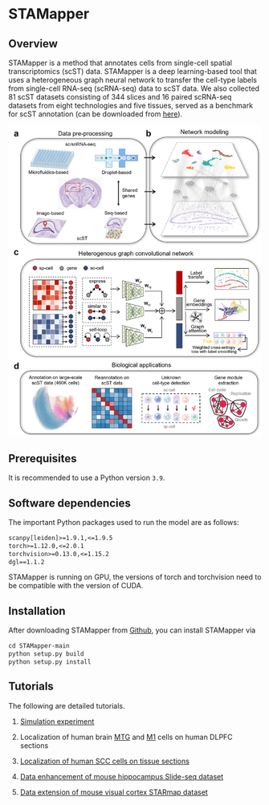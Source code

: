 # STAMapper

## Overview
STAMapper is a method that annotates cells from single-cell spatial transcriptomics (scST) data. STAMapper is a deep learning-based tool that uses a heterogeneous graph neural network to transfer the cell-type labels from single-cell RNA-seq (scRNA-seq) data to scST data. We also collected 81 scST datasets consisting of 344 slices and 16 paired scRNA-seq datasets from eight technologies and five tissues, served as a benchmark for scST annotation (can be downloaded from [here](https://drive.google.com/drive/folders/1xP3Fh94AwKu4OsH3khGq-KEw0VCoiRnL)).

![](./STAMapper_overview.png)

## Prerequisites
It is recommended to use a Python version  `3.9`.

## Software dependencies
The important Python packages used to run the model are as follows: 
```
scanpy[leiden]>=1.9.1,<=1.9.5
torch>=1.12.0,<=2.0.1
torchvision>=0.13.0,<=1.15.2
dgl==1.1.2
```
STAMapper is running on GPU, the versions of torch and torchvision 
need to be compatible with the version of CUDA.


## Installation
After downloading STAMapper from [Github](https://github.com/zhanglabtools/STAMapper), 
you can install STAMapper via

```
cd STAMapper-main
python setup.py build
python setup.py install
```
## Tutorials
The following are detailed tutorials. 

1. [Simulation experiment](./tutorials/T1_simulation_experiment.ipynb)

2. Localization of human brain [MTG](./tutorials/T2_human_MTG_DLPFC.ipynb) and [M1](./tutorials/T2_human_M1_DLPFC.ipynb) cells on human DLPFC sections

3. [Localization of human SCC cells on tissue sections](./tutorials/T3_human_SCC.ipynb)

4. [Data enhancement of mouse hippocampus Slide-seq dataset](./tutorials/T4_mouse_hippo_slideseq.ipynb)

5. [Data extension of mouse visual cortex STARmap dataset](./tutorials/T5_mouse_visual_cortex_starmap.ipynb)

